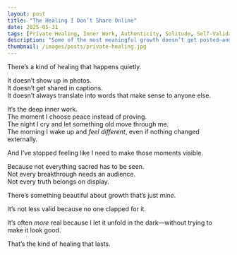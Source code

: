 ```yaml
---
layout: post
title: "The Healing I Don’t Share Online"
date: 2025-05-31
tags: [Private Healing, Inner Work, Authenticity, Solitude, Self-Validation]
description: "Some of the most meaningful growth doesn’t get posted—and that’s exactly how it should be."
thumbnail: /images/posts/private-healing.jpg
---
```


There’s a kind of healing that happens quietly.

It doesn’t show up in photos.  
It doesn’t get shared in captions.  
It doesn’t always translate into words that make sense to anyone else.

It’s the deep inner work.  
The moment I choose peace instead of proving.  
The night I cry and let something old move through me.  
The morning I wake up and *feel different*, even if nothing changed externally.

And I’ve stopped feeling like I need to make those moments visible.

Because not everything sacred has to be seen.  
Not every breakthrough needs an audience.  
Not every truth belongs on display.

There’s something beautiful about growth that’s just *mine*.

It’s not less valid because no one clapped for it.

It’s often *more* real because I let it unfold in the dark—without trying to make it look good.

That’s the kind of healing that lasts.
